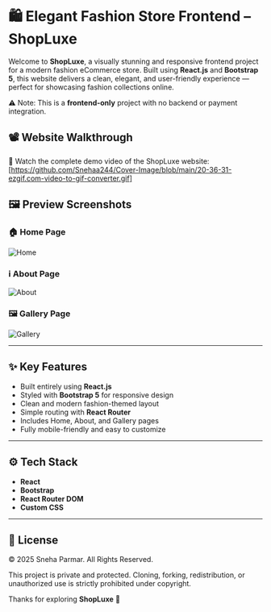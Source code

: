 # 🛍️ Elegant Fashion Store Frontend – ShopLuxe

Welcome to **ShopLuxe**, a visually stunning and responsive frontend project for a modern fashion eCommerce store. Built using **React.js** and **Bootstrap 5**, this website delivers a clean, elegant, and user-friendly experience — perfect for showcasing fashion collections online.

⚠️ Note: This is a **frontend-only** project with no backend or payment integration.


## 📽️ Website Walkthrough

🎥 Watch the complete demo video of the ShopLuxe website:  
[https://github.com/Snehaa244/Cover-Image/blob/main/20-36-31-ezgif.com-video-to-gif-converter.gif]



## 🖼️ Preview Screenshots

### 🏠 Home Page
![Home](https://github.com/Snehaa244/Cover-Image/blob/main/SL%20Home.PNG)

### ℹ️ About Page
![About](https://github.com/Snehaa244/Cover-Image/blob/main/Sl%20world.PNG)

### 🖼️ Gallery Page
![Gallery](https://github.com/Snehaa244/Cover-Image/blob/main/SL%20About.PNG)


---

## ✨ Key Features

- Built entirely using **React.js**
- Styled with **Bootstrap 5** for responsive design
- Clean and modern fashion-themed layout
- Simple routing with **React Router**
- Includes Home, About, and Gallery pages
- Fully mobile-friendly and easy to customize

---

## ⚙️ Tech Stack

- **React**
- **Bootstrap**
- **React Router DOM**
- **Custom CSS**

---

## 🪪 License

© 2025 Sneha Parmar. All Rights Reserved.

This project is private and protected. Cloning, forking, redistribution, or unauthorized use is strictly prohibited under copyright.

Thanks for exploring **ShopLuxe** 💖  
